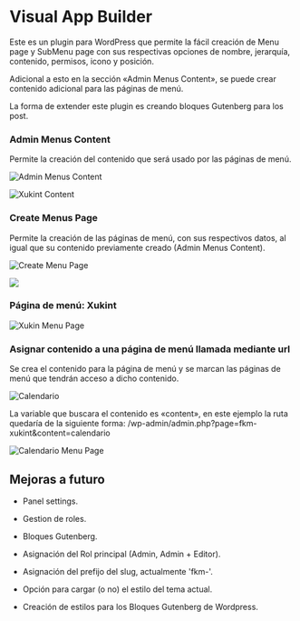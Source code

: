 # Visual App Builder

Este es un plugin para WordPress que permite la fácil creación de Menu page y SubMenu page con sus respectivas opciones de nombre, jerarquía, contenido, permisos, icono y posición.

Adicional a esto en la sección «Admin Menus Content», se puede crear contenido adicional para las páginas de menú.

La forma de extender este plugin es creando bloques Gutenberg para los post.


### Admin Menus Content

Permite la creación del contenido que será usado por las páginas de menú.

![Admin Menus Content](https://flikimax.com/wp-content/uploads/2021/05/Admin-Menus-Content-Board.jpg)

![Xukint Content](https://flikimax.com/wp-content/uploads/2021/05/Xukint-Content.jpg)


### Create Menus Page

Permite la creación de las páginas de menú, con sus respectivos datos, al igual que su contenido previamente creado (Admin Menus Content).

![Create Menu Page](https://flikimax.com/wp-content/uploads/2021/05/Create-Menu-Pages.jpg)

![](https://flikimax.com/wp-content/uploads/2021/05/xukint.jpg)


### Página de menú: Xukint

![Xukin Menu Page](https://flikimax.com/wp-content/uploads/2021/05/Xukint-menu-page.jpg)

### Asignar contenido a una página de menú llamada mediante url

Se crea el contenido para la página de menú y se marcan las páginas de menú que tendrán acceso a dicho contenido.

![Calendario](https://flikimax.com/wp-content/uploads/2021/05/Calendario.jpg)

La variable que buscara el contenido es «content», en este ejemplo la ruta quedaría de la siguiente forma: /wp-admin/admin.php?page=fkm-xukint&content=calendario

![Calendario Menu Page](https://flikimax.com/wp-content/uploads/2021/05/Calendario-menu-page.jpg)



## Mejoras a futuro

* Panel settings.

* Gestion de roles.

* Bloques Gutenberg.

* Asignación del Rol principal (Admin, Admin + Editor).

* Asignación del prefijo del slug, actualmente 'fkm-'.

* Opción para cargar (o no) el estilo del tema actual.

* Creación de estilos para los Bloques Gutenberg de Wordpress.



